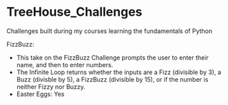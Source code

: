 # TreeHouse_Challenges
Challenges built during my courses learning the fundamentals of Python

FizzBuzz:
*   This take on the FizzBuzz Challenge prompts the user to enter their name, and then to enter numbers. 
*   The Infinite Loop returns whether the inputs are a Fizz (divisible by 3), a Buzz (divisble by 5), a FizzBuzz (divisible by 15), or if the number is neither Fizzy nor Buzzy.
*   Easter Eggs: Yes
